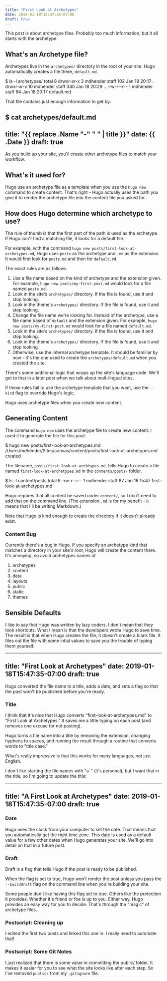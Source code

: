 ```yaml
---
title: "First Look at Archetypes"
date: 2019-01-18T15:47:35-07:00
draft: true
---
```


This post is about archetype files.
Probably too much information, but it all starts with the archetype.

## What's an Archetype file?

Archetypes live in the `archetypes/` directory in the root of your site.
Hugo automatically creates a file there, `default.md`.

  $ ls -l archetypes/
  total 8
  drwxr-xr-x   3 mdhender  staff  102 Jan 18 20:17 .
  drwxr-xr-x  10 mdhender  staff  340 Jan 18 20:29 ..
  -rw-r--r--   1 mdhender  staff   84 Jan 18 20:17 default.md

That file contains just enough information to get by:

  $ cat archetypes/default.md 
  ---
  title: "{{ replace .Name "-" " " | title }}"
  date: {{ .Date }}
  draft: true
  ---

As you build up your site, you'll create other archetype files to match your workflow.

## What's it used for?

Hugo use an archetype file as a template when you use the `hugo new` command to create content.
That's right - Hugo actually uses the path you give it to render the archetype file into the content file you asked for.

## How does Hugo determine which archetype to use?

The rule of thumb is that the first part of the path is used as the archetype.
If Hugo can't find a matching file, it looks for a default file.

For example, with the command `hugo new posts/first-look-at-archetypes.md`, Hugo uses `posts` as the archetype and `.md` as the extension.
It would first look for `posts.md` and then for `default.md`.

The exact rules are as follows.

1. Use a file name based on the kind of archetype and the extension given.
For example, `hugo new posts/my-first-post.md` would look for a file named `posts.md`.
1. Look in the site's `archetypes/` directory.
If the file is found, use it and stop looking.
1. Look in the theme's `archetypes/` directory.
If the file is found, use it and stop looking.
1. Change the file name we're looking for.
Instead of the archetype, use a file name based of `default` and the extension given.
For example, `hugo new posts/my-first-post.md` would look for a file named `default.md`.
1. Look in the site's `archetypes/` directory.
If the file is found, use it and stop looking.
1. Look in the theme's `archetypes/` directory.
If the file is found, use it and stop looking.
1. Otherwise, use the internal archetype template.
It should be familiar by now - it's the one used to create the `archetypes/default.md` when you created the site.

There's some additional logic that wraps up the site's language code.
We'll get to that in a later post when we talk about mult-lingual sites.

If these rules fail to use the archetype template that you want, use the `--kind` flag to override Hugo's logic.

Hugo uses archetype files when you create new content.

## Generating Content

The command `hugo new` uses the archetype file to create new content.
I used it to generate the file for this post:

  $ hugo new posts/first-look-at-archetypes.md
  /Users/mdhender/Sites/canvas/content/posts/first-look-at-archetypes.md created

The filename, `posts/first-look-at-archtypes.md`, tells Hugo to create a file named `first-look-at-archetypes.md` in the `contents/posts/` folder.

  $ ls -l content/posts
  total 8
  -rw-r--r--  1 mdhender  staff   87 Jan 18 15:47 first-look-at-archetypes.md

Hugo requires that all content be saved under `content/`, so I don't need to add that on the command line.
(The extension `.md` is for my benefit - it means that I'll be writing Markdown.)

Note that Hugo is kind enough to create the directory if it doesn't already exist.

### Content Bug

Currently there's a bug in Hugo.
If you specify an archetype kind that matches a directory in your site's root, Hugo will create the content there.
It's annoying, so avoid archetypes names of

1. archetypes
1. content
1. data
1. layouts
1. public
1. static
1. themes

## Sensible Defaults

I like to say that Hugo was written by lazy coders.
I don't mean that they took shortcuts.
What I mean is that the developers wrote Hugo to save time.
The result is that when Hugo creates the file, it doesn't create a blank file.
It files out the file with some intial values to save you the trouble of typing them yourself.

  ---
  title: "First Look at Archetypes"
  date: 2019-01-18T15:47:35-07:00
  draft: true
  ---

Hugo converted the file name to a title, adds a date, and sets a flag so that the post won't be published before you're ready.

### Title

I think that it's nice that Hugo converts "first-look-at-archetypes.md" to "First Look at Archetypes."
It saves me a little typing on each post (and removes one excuse for not posting).

Hugo turns a file name into a title by removing the extension, changing hyphens to spaces, and running the result through a routine that converts words to "title case."

What's really impressive is that this works for many languages, not just English.

I don't like starting the file names with "a-" (it's personal), but I want that in the title, so I'm going to update the title:

  ---
  title: "A First Look at Archetypes"
  date: 2019-01-18T15:47:35-07:00
  draft: true
  ---

### Date

Hugo uses the clock from your computer to set the date.
That means that you automatically get the right time zone.
This date is used as a default value for a few other dates when Hugo generates your site.
We'll go into detail on that in a future post.

### Draft

Draft is a flag that tells Hugo if the post is ready to be published.

When the flag is set to true, Hugo won't render the post unless you pass the `--buildDraft` flag on the command line when you're building your site.

Some people don't like having this flag set to true.
Others like the protection it provides.
Whether it's friend or foe is up to you.
Either way, Hugo provides an easy way for you to decide.
That's through the "magic" of archetype files.

### Postscript: Cleaning up

I edited the first two posts and linked this one in.
I really need to automate that!

### Postscript: Some Git Notes
I just realized that there is some value in committing the public/ folder.
It makes it easier for you to see what the site looks like after each step.
So I've removed `public/` from my `.gitignore` file.

